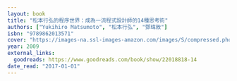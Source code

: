 ```yaml
---
layout: book
title: "松本行弘的程序世界：成為一流程式設計師的14種思考術"
authors: ["Yukihiro Matsumoto", "松本行弘", "鄧瑋敦"]
isbn: "9789862013571"
cover: "https://images-na.ssl-images-amazon.com/images/S/compressed.photo.goodreads.com/books/1398659378i/22018818.jpg"
year: 2009
external_links:
  goodreads: https://www.goodreads.com/book/show/22018818-14
date_read: "2017-01-01"
---
```


